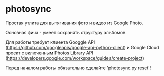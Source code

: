 # photosync
Простая утлита для вытягивания фото и видео из Google Photo.

Основная фича - умеет сохранять структуру альбомов.

Для работы требует клиента Googgle API (https://github.com/googleapis/google-api-python-client) и Google Cloud проект с включенным Photos Library API (https://developers.google.com/workspace/guides/create-project)

Перед началом работы обязательно сделайте 'photosync.py reset'!
